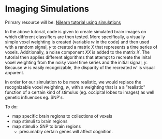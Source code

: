# Imaging Simulations

Primary resource will be: [Nilearn tutorial using simulations](http://nilearn.github.io/auto_examples/02_decoding/plot_simulated_data.html)

In the above tutorial, code is given to create simulated brain images on which different classifiers are then tested. 
More specifically, a visually simple voxel weighting is created (variable $w$ in the code) and then used with a random signal, $y$ to created a matrix $X$ that represents a time series of voxels. Additionally, a noise component $XX$ is added to the matrix $X$. The tutorial then applies different algorithms that attempt to recreate the inital voxel weighting from the noisy voxel time series and the initial signal, $y$. Because $w$ is easily recognizable, the disparity of the recreated $w'$ is visual apparent.

In order for our simulation to be more realistic, we would replace the recognizable voxel weighting, $w$, with a weighting that is a a "realistic" function of a certain kind of stimulus (eg. occipital lobes to images) as well genetic influences eg. SNP's.

To do:
- map specific brain regions to collections of voxels 
- map stimuli to brain regions
- map stimuli x SNP to brain regions
  - presumably certain genes will affect cognition.


